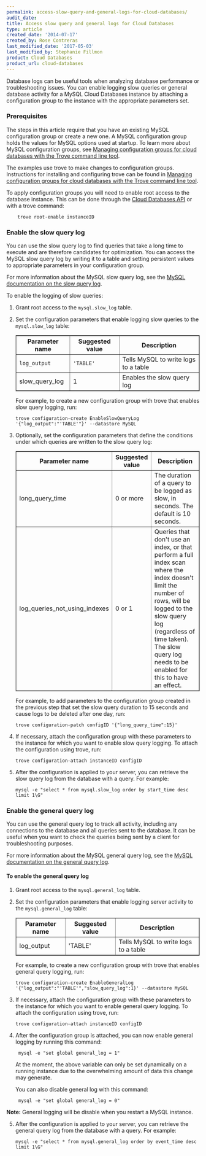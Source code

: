 ```yaml
---
permalink: access-slow-query-and-general-logs-for-cloud-databases/
audit_date:
title: Access slow query and general logs for Cloud Databases
type: article
created_date: '2014-07-17'
created_by: Rose Contreras
last_modified_date: '2017-05-03'
last_modified_by: Stephanie Fillmon
product: Cloud Databases
product_url: cloud-databases
---
```


Database logs can be useful tools when analyzing database performance or troubleshooting issues. You can enable logging slow queries or general database activity for a MySQL Cloud Databases instance by attaching a configuration group to the instance with the appropriate parameters set.

### Prerequisites

The steps in this article require that you have an existing MySQL configuration group or create a new one. A MySQL configuration group holds the values for MySQL options used at startup. To learn more about MySQL configuration groups, see [Managing configuration groups for cloud databases with the Trove command line tool](/how-to/managing-configuration-groups-for-cloud-databases-with-the-trove-command-line-tool).

The examples use trove to make changes to configuration groups. Instructions for installing and configuring trove can be found in [Managing configuration groups for cloud databases with the Trove command line tool](/how-to/managing-configuration-groups-for-cloud-databases-with-the-trove-command-line-tool).

To apply configuration groups you will need to enable root access to the database instance. This can be done through the [Cloud Databases API](https://developer.rackspace.com/docs/cloud-databases/v1/developer-guide/) or with a trove command:

		trove root-enable instanceID

### Enable the slow query log

You can use the slow query log to find queries that take a long time to execute and are therefore candidates for optimization. You can access the MySQL slow query log by writing it to a table and setting persistent values to appropriate parameters in your configuration group.

For more information about the MySQL slow query log, see the [MySQL documentation on the slow query log](https://dev.mysql.com/doc/refman/5.6/en/slow-query-log.html).

To enable the logging of slow queries:

1.  Grant root access to the `mysql.slow_log` table.

2.  Set the configuration parameters that enable logging slow queries to the `mysql.slow_log` table:

	<table border="1">
		<tbody>
			<tr>
				<th>Parameter name</th>
				<th>Suggested value</th>
				<th>Description</th>
			</tr>
			<tr>
				<td><code>log_output</code></td>
				<td><code>'TABLE'</code></td>
				<td>Tells MySQL to write logs to a table</td>
			</tr>
			<tr>
				<td>slow_query_log</td>
				<td>1</td>
				<td>Enables the slow query log</td>
			</tr>
		</tbody>
	</table>

	For example, to create a new configuration group with trove that enables slow query logging, run:

        trove configuration-create EnableSlowQueryLog '{"log_output":"'TABLE'"}' --datastore MySQL

3.  Optionally, set the configuration parameters that define the conditions under which queries are written to the slow query log:

	<table border="1">
		<tbody>
			<tr>
				<th>Parameter name</th>
				<th>Suggested value</th>
				<th>Description</th>
			</tr>
			<tr>
				<td>long_query_time</td>
				<td>0 or more</td>
				<td>The duration of a query to be logged as slow, in seconds. The default is 10 seconds.</td>
			</tr>
			<tr>
				<td>log_queries_not_using_indexes</td>
				<td>0 or 1</td>
				<td>Queries that don't use an index, or that perform a full index scan where the index doesn't limit the number of rows, will be logged to the slow query log (regardless of time taken). The slow query log needs to be enabled for this to have an effect.</td>
			</tr>
		</tbody>
	</table>

	For example, to add parameters to the configuration group created in the previous step that set the slow query duration to 15 seconds and cause logs to be deleted after one day, run:

		trove configuration-patch configID '{"long_query_time":15}'

4.  If necessary, attach the configuration group with these parameters to the instance for which you want to enable slow query logging. To attach the configuration using trove, run:

		trove configuration-attach instanceID configID

5.  After the configuration is applied to your server, you can retrieve the slow query log from the database with a query. For example:

		mysql -e "select * from mysql.slow_log order by start_time desc limit 1\G"

### Enable the general query log

You can use the general query log to track all activity, including any connections to the database and all queries sent to the database. It can be useful when you want to check the queries being sent by a client for troubleshooting purposes.

For more information about the MySQL general query log, see the [MySQL documentation on the general query log](https://dev.mysql.com/doc/refman/5.6/en/query-log.html).

#### To enable the general query log

1.  Grant root access to the `mysql.general_log` table.

2.  Set the configuration parameters that enable logging server activity to the `mysql.general_log` table:

	<table border="1">
			<tbody>
				<tr>
					<th>Parameter name</th>
					<th>Suggested value</th>
					<th>Description</th>
				</tr>
				<tr>
					<td>log_output</td>
					<td>'TABLE'</td>
					<td>Tells MySQL to write logs to a table</td>
				</tr>
			</tbody>
		</table>

	For example, to create a new configuration group with trove that enables general query logging, run:

		trove configuration-create EnableGeneralLog '{"log_output":"'TABLE'","slow_query_log":1}' --datastore MySQL

3.  If necessary, attach the configuration group with these parameters to the instance for which you want to enable general query logging. To attach the configuration using trove, run:

    	trove configuration-attach instanceID configID

4. After the configuration group is attached, you can now enable general logging by running this command:

    	mysql -e "set global general_log = 1"

    At the moment, the above variable can only be set dynamically on a running instance due to the overwhelming amount of data this change may generate.

    You can also disable general log with this command:

    	mysql -e "set global general_log = 0"

**Note:** General logging will be disable when you restart a MySQL instance.

5.  After the configuration is applied to your server, you can retrieve the general query log from the database with a query. For example:

        mysql -e "select * from mysql.general_log order by event_time desc limit 1\G"
